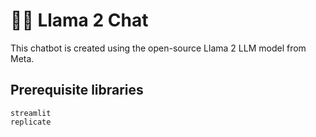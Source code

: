 # 🦙💬 Llama 2 Chat

This chatbot is created using the open-source Llama 2 LLM model from Meta.

## Prerequisite libraries

```
streamlit
replicate
```
